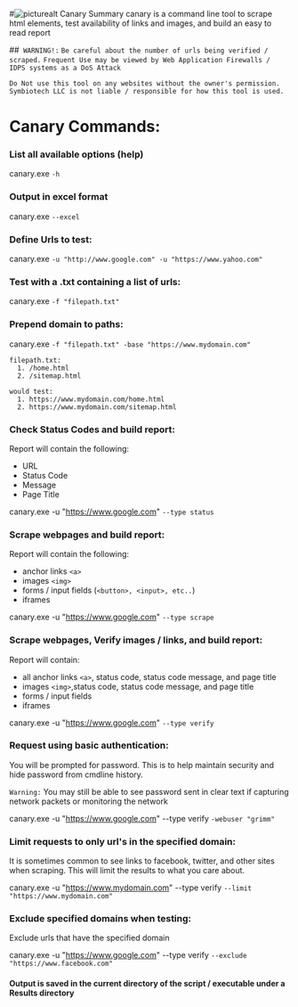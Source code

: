 
#![picturealt](canary.png "Canary Logo") Canary Summary
canary is a command line tool to scrape html elements, test availability of links and images, and build an easy to read report

##` WARNING!:`
`Be careful about the number of urls being verified / scraped.`
`Frequent Use may be viewed by Web Application Firewalls / IDPS systems as a DoS Attack` 

`Do Not use this tool on any websites without the owner's permission.`
`Symbiotech LLC is not liable / responsible for how this tool is used.`


# Canary Commands: #
### List all available options (help) ###
canary.exe `-h`

### Output in excel format ###
canary.exe `--excel`


### Define Urls to test: ###
canary.exe `-u "http://www.google.com" -u "https://www.yahoo.com"`


### Test with a .txt containing a list of urls: ###
canary.exe `-f "filepath.txt"`


### Prepend domain to paths: ###
canary.exe `-f "filepath.txt" -base "https://www.mydomain.com"`

    filepath.txt:
      1. /home.html
      2. /sitemap.html

    would test:
      1. https://www.mydomain.com/home.html
      2. https://www.mydomain.com/sitemap.html

### Check Status Codes and build report: ###
Report will contain the following: 

*  URL
*  Status Code
*  Message
*  Page Title

canary.exe -u "https://www.google.com" `--type status`

### Scrape webpages and build report: ###
Report will contain the following: 

*  anchor links `<a>`
*  images `<img>`
*  forms / input fields (`<button>, <input>, etc..`)
*  iframes

canary.exe -u "https://www.google.com" `--type scrape`

### Scrape webpages, Verify images / links, and build report:
Report will contain:

* all anchor links `<a>`, status code, status code message, and page title
* images `<img>`,status code, status code message, and page title
* forms / input fields
* iframes

canary.exe -u "https://www.google.com" `--type verify`

### Request using basic authentication: 
You will be prompted for password. This is to help maintain security and hide password from cmdline history. 

`Warning:` You may still be able to see password sent in clear text if capturing network packets or monitoring the network 

canary.exe -u "https://www.google.com" --type verify `-webuser "grimm"` 

### Limit requests to only url's in the specified domain: 
It is sometimes common to see links to facebook, twitter, and other sites when scraping. This will limit the results to
what you care about. 

canary.exe -u "https://www.mydomain.com" --type verify `--limit "https://www.mydomain.com"` 

### Exclude specified domains when testing: 
Exclude urls that have the specified domain 

canary.exe -u "https://www.google.com" --type verify `--exclude "https://www.facebook.com"` 



#### Output is saved in the current directory of the script / executable under a Results directory
